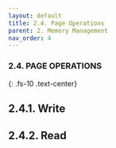 ```yaml
---
layout: default
title: 2.4. Page Operations
parent: 2. Memory Management
nav_order: 4
---
```


### 2.4. PAGE OPERATIONS
{: .fs-10 .text-center}


## 2.4.1. Write

## 2.4.2. Read

